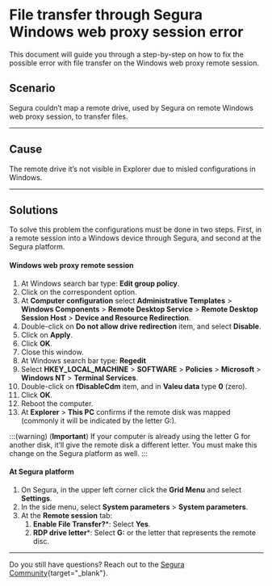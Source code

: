 # File transfer through Segura Windows web proxy session error

This document will guide you through a step-by-step on how to fix the possible error with file transfer on the Windows web proxy remote session.

## Scenario
Segura couldn’t map a remote drive, used by Segura on remote Windows web proxy session, to transfer files.

***
## Cause
The remote drive it’s not visible in Explorer due to misled configurations in Windows.

***
## Solutions
To solve this problem the configurations must be done in two steps. First, in a remote session into a Windows device through Segura, and second at the Segura platform.

#### Windows web proxy remote session

1. At Windows search bar type: **Edit group policy**.
2. Click on the correspondent option.
3. At **Computer configuration** select **Administrative Templates** > **Windows Components** > **Remote Desktop Service** > **Remote Desktop Session Host** > **Device and Resource Redirection**.
4. Double-click on **Do not allow drive redirection** item, and select **Disable**.
5. Click on **Apply**.
6. Click **OK**.
7. Close this window.
8. At Windows search bar type: **Regedit**
9. Select **HKEY_LOCAL_MACHINE** > **SOFTWARE** > **Policies** > **Microsoft** > **Windows NT** > **Terminal Services**.
10. Double-click  on **fDisableCdm** item, and in **Valeu data** type **0** (zero). 
1. Click **OK**.
2. Reboot the computer.
3. At **Explorer** > **This PC** confirms if the remote disk was mapped (commonly it will be indicated by the letter G:).

:::(warning) (**Important**)
If your computer is already using the letter G for another disk, it’ll give the remote disk a different letter. You must make this change on the Segura platform as well.
:::

#### At Segura platform

1. On Segura, in the upper left corner click the **Grid Menu** and select **Settings**.
2. In the side menu, select **System parameters** > **System parameters**. 
3. At the **Remote session** tab:
    1. **Enable File Transfer?***: Select **Yes**.
    2. **RDP drive letter***: Select **G:** or the letter that represents the remote disc.

***
Do you still have questions? Reach out to the [Segura Community](https://community.Segura.io/){target="_blank"}.